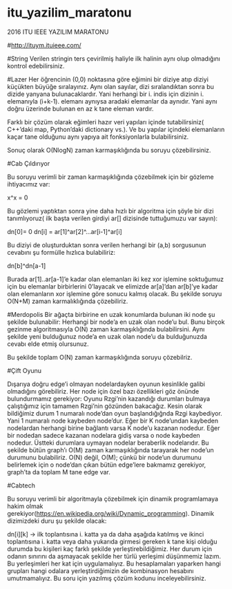 # itu_yazilim_maratonu
2016 ITU IEEE YAZILIM MARATONU

#http://ituym.ituieee.com/




#String
Verilen stringin ters çevirilmiş haliyle ilk halinin aynı olup olmadığını kontrol edebilirsiniz.




#Lazer
Her öğrencinin (0,0) noktasına göre eğimini bir diziye atıp diziyi küçükten büyüğe sıralayınız. Aynı olan sayılar, dizi sıralandıktan sonra bu dizide yanyana bulunacaklardır. Yani herhangi bir i. indis için dizinin i. elemanıyla (i+k-1). elemanı aynıysa aradaki elemanlar da aynıdır. Yani aynı doğru üzerinde bulunan en az k tane eleman vardır.

Farklı bir çözüm olarak eğimleri hazır veri yapıları içinde tutabilirsiniz( C++’daki map, Python’daki dictionary vs.). Ve bu yapılar içindeki elemanların kaçar tane olduğunu aynı yapıya ait fonksiyonlarla bulabilirsiniz.

Sonuç olarak O(NlogN) zaman karmaşıklığında bu soruyu çözebilirsiniz.



#Cab Çıldırıyor

Bu soruyu verimli bir zaman karmaşıklığında çözebilmek için bir gözleme ihtiyacımız var:

x^x = 0

Bu gözlemi yaptıktan sonra yine daha hızlı bir algoritma için şöyle bir dizi tanımlıyoruz( ilk başta verilen girdiyi ar[] dizisinde tuttuğumuzu var sayın):

dn[0]= 0
dn[i] = ar[1]^ar[2]^...ar[i-1]^ar[i]

Bu diziyi de oluşturduktan sonra verilen herhangi bir (a,b) sorgusunun cevabını şu formülle hızlıca bulabiliriz:

dn[b]^dn[a-1]

Burada ar[1]..ar[a-1]’e kadar olan elemanları iki kez xor işlemine soktuğumuz için bu elemanlar birbirlerini 0’layacak ve elimizde ar[a]’dan ar[b]’ye kadar olan elemanların xor işlemine göre sonucu kalmış olacak. Bu şekilde soruyu O(N+M) zaman karmalıklığında çözebiliriz.


#Merdopolis
Bir ağaçta birbirine en uzak konumlarda bulunan iki node şu şekilde bulunabilir:
Herhangi bir node’a en uzak olan node’u bul. Bunu birçok gezinme algoritmasıyla O(N) zaman karmaşıklığında bulabilirsini.
Aynı şekilde yeni bulduğunuz node’a en uzak olan node’u da bulduğunuzda cevabı elde etmiş olursunuz.

Bu şekilde toplam O(N) zaman karmaşıklığında soruyu çözebilriz.


#Çift Oyunu

Dışarıya doğru edge’i olmayan nodelardayken oyunun kesinlikle galibi olmadığını görebiliriz. Her node için özel bazı özellikleri göz önünde bulundurmamız gerekiyor:
Oyunu Rzgi’nin kazandığı durumları bulmaya çalıştığımız için tamamen Rzgi’nin gözünden bakacağız. Kesin olarak bildiğimiz durum 1 numaralı node’dan oyun başlandığığnda Rzgi kaybediyor. Yani 1 numaralı node kaybeden node’dur.
Eğer bir K node’undan kaybeden nodelardan herhangi birine bağlantı varsa K node’u kazanan nodedur.
Eğer bir nodedan sadece kazanan nodelara gidiş varsa o node kaybeden nodedur.
Üstteki durumlara uymayan nodelar beraberlik nodelarıdır.
Bu şekilde bütün graph’ı O(M) zaman karmaşıklığında tarayarak her node’un durumunu bulabiliriz. O(N) değil, O(M); çünkü bir node’un durumunu belirlemek için o node’dan çıkan bütün edge’lere bakmamız gerekiyor, graph’ta da toplam M tane edge var.


#Cabtech

Bu soruyu verimli bir algoritmayla çözebilmek için dinamik programlamaya hakim olmak gerekiyor(https://en.wikipedia.org/wiki/Dynamic_programming). Dinamik dizimizdeki duru şu şekilde olacak:

dn[i][k] -> ilk toplantısına i. katta ya da daha aşağıda katılmış ve ikinci toplantısına i. katta veya daha yukarıda girmesi gereken k tane kişi olduğu durumda bu kişileri kaç farklı şekilde yerleştirebildiğimiz. 
Her durum için odanın sınırını da aşmayacak şekilde her türlü yerleşimi düşünmemiz lazım. Bu yerleşimleri her kat için uygulamalıyız. Bu hesaplamaları yaparken hangi grupları hangi odalara yerleştirdiğimizin de kombinasyon hesabını umutmamalıyız. Bu soru için yazılmış çözüm kodunu inceleyebilirsiniz.

